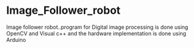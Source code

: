 Image_Follower_robot
====================

Image follower robot..program for Digital image processing is done using OpenCV and Visual c++ and the hardware implementation is done using Arduino  
